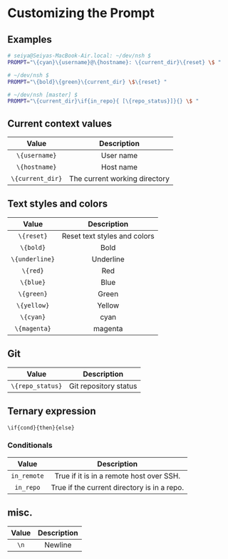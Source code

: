 # Customizing the Prompt

## Examples ##
```bash
# seiya@Seiyas-MacBook-Air.local: ~/dev/nsh $ 
PROMPT="\{cyan}\{username}@\{hostname}: \{current_dir}\{reset} \$ "

# ~/dev/nsh $
PROMPT="\{bold}\{green}\{current_dir} \$\{reset} "

# ~/dev/nsh [master] $
PROMPT="\{current_dir}\if{in_repo}{ [\{repo_status}]}{} \$ "
```

## Current context values
|          **Value**            |                **Description**               |
|:-----------------------------:|:--------------------------------------------:|
| `\{username}`                 | User name                                    |
| `\{hostname}`                 | Host name                                    |
| `\{current_dir}`              | The current working directory                |


## Text styles and colors
|          **Value**            |                **Description**               |
|:-----------------------------:|:--------------------------------------------:|
| `\{reset}`                    | Reset text styles and colors                 |
| `\{bold}`                     | Bold                                         |
| `\{underline}`                | Underline                                    |
| `\{red}`                      | Red                                          |
| `\{blue}`                     | Blue                                         |
| `\{green}`                    | Green                                        |
| `\{yellow}`                   | Yellow                                       |
| `\{cyan}`                     | cyan                                         |
| `\{magenta}`                  | magenta                                      |

## Git
|          **Value**            |                **Description**               |
|:-----------------------------:|:--------------------------------------------:|
| `\{repo_status}`              | Git repository status                        |

## Ternary expression
```
\if{cond}{then}{else}
```

### Conditionals
|          **Value**            |                **Description**               |
|:-----------------------------:|:--------------------------------------------:|
| `in_remote`                   | True if it is in a remote host over SSH.     |
| `in_repo`                     | True if the current directory is in a repo.  |

## misc.
|          **Value**            |                **Description**               |
|:-----------------------------:|:--------------------------------------------:|
| `\n`                          | Newline                                      |
